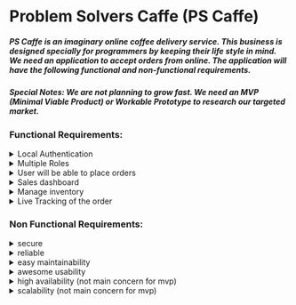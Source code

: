 # Problem Solvers Caffe (PS Caffe)

##### PS Caffe is an imaginary online coffee delivery service. This business is designed specially for programmers by keeping their life style in mind. We need an application to accept orders from online. The application will have the following functional and non-functional requirements.

##### Special Notes: We are not planning to grow fast. We need an MVP (Minimal Viable Product) or Workable Prototype to research our targeted market.

### Functional Requirements:

<details>
  <summary>Local Authentication</summary>

  <p>At the beginning we don't want to spend more on authentication services. Just keep it simple by implementing a local authentication using email & password. But make sure, we can extend local auth to OAuth2 anytime in future. We need to following features -</p>
  <ul>
    <li>Hashed password</li>
    <li>Email verification</li>
    <li>Forget password</li>
    <li>Block users if necessary</li>
  </ul>
</details>
<details>
  <summary>Multiple Roles</summary>

</details>
<details>
  <summary>User will be able to place orders</summary>

</details>
<details>
  <summary>Sales dashboard</summary>

</details>
<details>
  <summary>Manage inventory</summary>

</details>
<details>
  <summary>Live Tracking of the order</summary>

</details>

### Non Functional Requirements:

<details>
  <summary>secure</summary>

</details>
<details>
  <summary>reliable</summary>

</details>
<details>
  <summary>easy maintainability</summary>

</details>
<details>
  <summary>awesome usability</summary>

</details>
<details>
  <summary>high availability (not main concern for mvp)</summary>

</details>
<details>
  <summary>scalability (not main concern for mvp)</summary>

</details>
